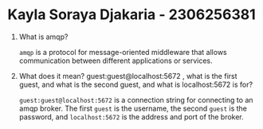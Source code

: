 # Kayla Soraya Djakaria - 2306256381

1. What is amqp?

    `amqp` is a protocol for message-oriented middleware that allows communication between different applications or services.

2. What does it mean? guest:guest@localhost:5672 , what is the first guest, and what is the second guest, and what is localhost:5672 is for? 

    `guest:guest@localhost:5672` is a connection string for connecting to an amqp broker. The first `guest` is the username, the second `guest` is the password, and `localhost:5672` is the address and port of the broker.


